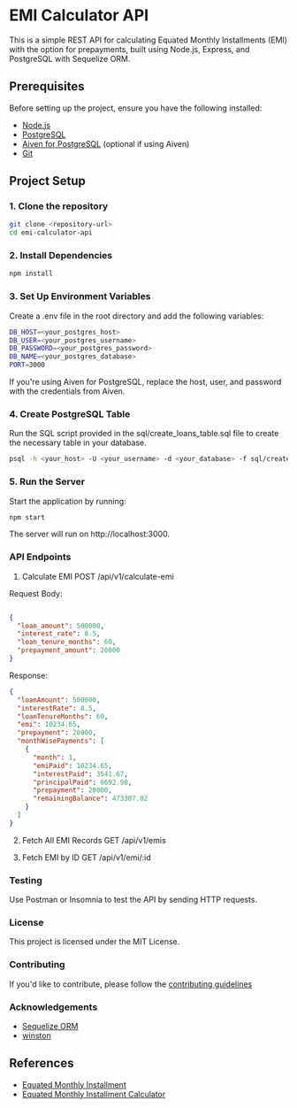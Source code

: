 # EMI Calculator API

This is a simple REST API for calculating Equated Monthly Installments (EMI) with the option for prepayments, built using Node.js, Express, and PostgreSQL with Sequelize ORM.

## Prerequisites

Before setting up the project, ensure you have the following installed:

- [Node.js](https://nodejs.org/en/)
- [PostgreSQL](https://www.postgresql.org/)
- [Aiven for PostgreSQL](https://aiven.io/) (optional if using Aiven)
- [Git](https://git-scm.com/)

## Project Setup

### 1. Clone the repository

```bash
git clone <repository-url>
cd emi-calculator-api
```

### 2. Install Dependencies

```bash
npm install
```

### 3. Set Up Environment Variables

Create a .env file in the root directory and add the following variables:

```bash
DB_HOST=<your_postgres_host>
DB_USER=<your_postgres_username>
DB_PASSWORD=<your_postgres_password>
DB_NAME=<your_postgres_database>
PORT=3000
```

If you're using Aiven for PostgreSQL, replace the host, user, and password with the credentials from Aiven.

### 4. Create PostgreSQL Table
Run the SQL script provided in the sql/create_loans_table.sql file to create the necessary table in your database.

```bash
psql -h <your_host> -U <your_username> -d <your_database> -f sql/create_loans_table.sql
```

### 5. Run the Server
Start the application by running:

```bash
npm start
```

The server will run on http://localhost:3000.

### API Endpoints

1. Calculate EMI
POST /api/v1/calculate-emi

Request Body:

```json

{
  "loan_amount": 500000,
  "interest_rate": 8.5,
  "loan_tenure_months": 60,
  "prepayment_amount": 20000
}
```

Response:

```json
{
  "loanAmount": 500000,
  "interestRate": 8.5,
  "loanTenureMonths": 60,
  "emi": 10234.65,
  "prepayment": 20000,
  "monthWisePayments": [
    {
      "month": 1,
      "emiPaid": 10234.65,
      "interestPaid": 3541.67,
      "principalPaid": 6692.98,
      "prepayment": 20000,
      "remainingBalance": 473307.02
    }
  ]
}
```
2. Fetch All EMI Records
GET /api/v1/emis

3. Fetch EMI by ID
GET /api/v1/emi/:id

### Testing
Use Postman or Insomnia to test the API by sending HTTP requests.

### License
This project is licensed under the MIT License.

### Contributing

If you'd like to contribute, please follow the [contributing guidelines](CONTRIBUTING.md)

### Acknowledgements

- [Sequelize ORM](https://sequelize.org/)
- [winston](https://github.com/winstonjs/winston)

## References

- [Equated Monthly Installment](https://en.wikipedia.org/wiki/Equated_monthly_installment)
- [Equated Monthly Installment Calculator](https://www.calculator.net/equated-monthly-installment-calculator.html)
